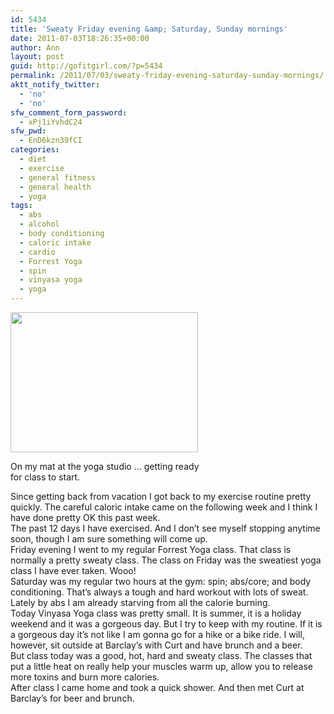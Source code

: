 ```yaml
---
id: 5434
title: 'Sweaty Friday evening &amp; Saturday, Sunday mornings'
date: 2011-07-03T18:26:35+00:00
author: Ann
layout: post
guid: http://gofitgirl.com/?p=5434
permalink: /2011/07/03/sweaty-friday-evening-saturday-sunday-mornings/
aktt_notify_twitter:
  - 'no'
  - 'no'
sfw_comment_form_password:
  - xPj1iYvhdC24
sfw_pwd:
  - EnD6kzn39fCI
categories:
  - diet
  - exercise
  - general fitness
  - general health
  - yoga
tags:
  - abs
  - alcohol
  - body conditioning
  - caloric intake
  - cardio
  - Forrest Yoga
  - spin
  - vinyasa yoga
  - yoga
---
```

<div id="attachment_5454" style="width: 310px" class="wp-caption alignleft">
  <a href="http://gofitgirl.com/blog/wp-content/uploads/2011/07/yoga-feet.jpg"><img class="size-medium wp-image-5454" title="yoga feet" src="http://gofitgirl.com/blog/wp-content/uploads/2011/07/yoga-feet-300x224.jpg" alt="" width="300" height="224" /></a>
  
  <p class="wp-caption-text">
    On my mat at the yoga studio ... getting ready for class to start.
  </p>
</div>

  
Since getting back from vacation I got back to my exercise routine pretty quickly. The careful caloric intake came on the following week and I think I have done pretty OK this past week.  
The past 12 days I have exercised. And I don&#8217;t see myself stopping anytime soon, though I am sure something will come up.  
Friday evening I went to my regular Forrest Yoga class. That class is normally a pretty sweaty class. The class on Friday was the sweatiest yoga class I have ever taken. Wooo!  
Saturday was my regular two hours at the gym: spin; abs/core; and body conditioning. That&#8217;s always a tough and hard workout with lots of sweat. Lately by abs I am already starving from all the calorie burning.  
Today Vinyasa Yoga class was pretty small. It is summer, it is a holiday weekend and it was a gorgeous day. But I try to keep with my routine. If it is a gorgeous day it&#8217;s not like I am gonna go for a hike or a bike ride. I will, however, sit outside at Barclay&#8217;s with Curt and have brunch and a beer.  
But class today was a good, hot, hard and sweaty class. The classes that put a little heat on really help your muscles warm up, allow you to release more toxins and burn more calories.  
After class I came home and took a quick shower. And then met Curt at Barclay&#8217;s for beer and brunch.